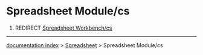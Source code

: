 # Spreadsheet Module/cs
1.  REDIRECT [Spreadsheet Workbench/cs](Spreadsheet_Workbench/cs.md)

---
[documentation index](../README.md) > [Spreadsheet](Spreadsheet_Workbench.md) > Spreadsheet Module/cs
